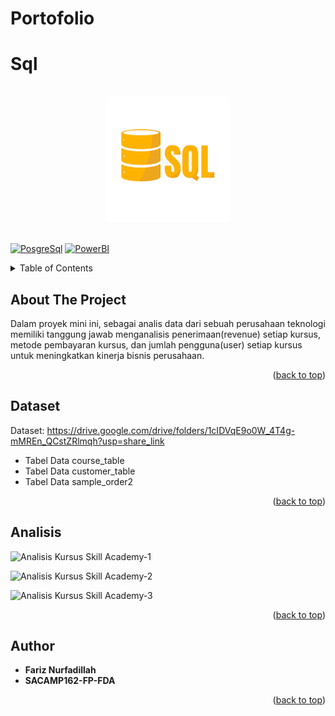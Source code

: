 # Portofolio
# Sql 

<br>

<div align="center">
    <a href=""><img src="/Skill Academy/Images/Sql.png" width="200" hegiht="200" alt="Sql" title="Optional title"></a>
</div>
<a name="readme-top"></a>
<br>

[![PosgreSql](https://img.shields.io/badge/PosgreSql-blue.svg)]()
[![PowerBI](https://img.shields.io/badge/PowerBI-yellow.svg)]()

<!-- TABLE OF CONTENTS -->
<details>
  <summary>Table of Contents</summary>
  <ol>
    <li><a href="#about-the-project">About The Project</a></li>
    <li><a href="#dataset"> Dataset </a></li> 
    <li><a href="#analisis">Analisis</a></li>
    <li><a href="#author">Author</a></li>
  </ol>
</details>

<!-- ABOUT THE PROJECT -->
## About The Project
Dalam proyek mini ini, sebagai analis data dari sebuah perusahaan teknologi memiliki tanggung jawab menganalisis penerimaan(revenue) setiap kursus, 
metode pembayaran kursus, dan jumlah pengguna(user) setiap kursus untuk meningkatkan kinerja bisnis perusahaan.
<p align="right">(<a href="#readme-top">back to top</a>)</p>

## Dataset
Dataset:  https://drive.google.com/drive/folders/1cIDVqE9o0W_4T4g-mMREn_QCstZRlmqh?usp=share_link
* Tabel Data course_table
* Tabel Data customer_table
* Tabel Data sample_order2


<p align="right">(<a href="#readme-top">back to top</a>)</p>

<!-- ANALISIS -->
## Analisis

![Analisis Kursus Skill Academy-1](https://user-images.githubusercontent.com/87837561/221404738-d4f3ba2e-e53e-44d7-be52-70c91d1106db.png)

![Analisis Kursus Skill Academy-2](https://user-images.githubusercontent.com/87837561/221404770-72619f36-ee65-4128-ba2c-be57ae10bcc6.png)

![Analisis Kursus Skill Academy-3](https://user-images.githubusercontent.com/87837561/221404778-459c199e-ba74-4845-b997-4e2cb876db64.png)


<p align="right">(<a href="#readme-top">back to top</a>)</p>

<!-- AUTHOR -->
## Author

* **Fariz Nurfadillah** 
* **SACAMP162-FP-FDA** 

<p align="right">(<a href="#readme-top">back to top</a>)</p>
